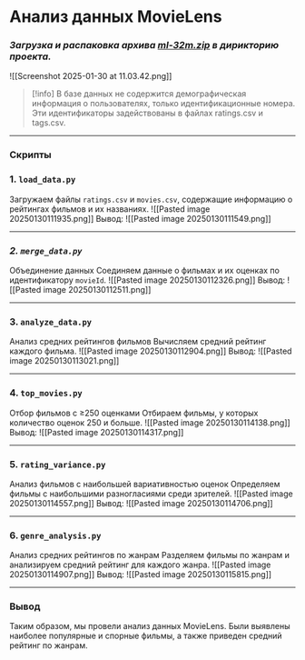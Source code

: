 # Анализ данных MovieLens
### ***Загрузка и распаковка архива [ml-32m.zip](https://files.grouplens.org/datasets/movielens/ml-32m.zip) в дирикторию проекта.***

   ![[Screenshot 2025-01-30 at 11.03.42.png]]

> [!info]
> В базе данных не содержится демографическая информация о пользователях, только идентификационные номера. Эти идентификаторы задействованы в файлах ratings.csv и tags.csv.
> 

___
### Скрипты
### **1. `load_data.py`**
   Загружаем файлы `ratings.csv` и `movies.csv`, содержащие информацию о рейтингах фильмов и их названиях.
![[Pasted image 20250130111935.png]]
Вывод:
![[Pasted image 20250130111549.png]]
___
### ***2. `merge_data.py`***
   Объединение данных
    Соединяем данные о фильмах и их оценках по идентификатору `movieId`.
![[Pasted image 20250130112326.png]]
Вывод:
![[Pasted image 20250130112511.png]]
___
### **3. `analyze_data.py`**
   Анализ средних рейтингов фильмов
    Вычисляем средний рейтинг каждого фильма.
![[Pasted image 20250130112904.png]]
   Вывод:
![[Pasted image 20250130113021.png]]
___
### **4. `top_movies.py`**
   Отбор фильмов с ≥250 оценками
    Отбираем фильмы, у которых количество оценок 250 и больше.
![[Pasted image 20250130114138.png]]
   Вывод:
![[Pasted image 20250130114317.png]]
___
### **5. `rating_variance.py`**
   Анализ фильмов с наибольшей вариативностью оценок
    Определяем фильмы с наибольшими разногласиями среди зрителей.
![[Pasted image 20250130114557.png]]
   Вывод:
![[Pasted image 20250130114706.png]]
___
### **6. `genre_analysis.py`**
   Анализ средних рейтингов по жанрам
    Разделяем фильмы по жанрам и анализируем средний рейтинг для каждого жанра.
![[Pasted image 20250130114907.png]]
   Вывод:
![[Pasted image 20250130115815.png]]
___
### **Вывод**
Таким образом, мы провели анализ данных MovieLens. Были выявлены наиболее популярные и спорные фильмы, а также приведен средний рейтинг по жанрам.